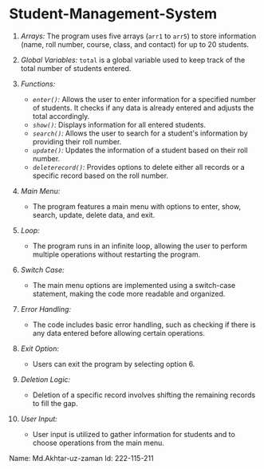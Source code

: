 # Student-Management-System

1. *Arrays:* The program uses five arrays (`arr1` to `arr5`) to store information (name, roll number, course, class, and contact) for up to 20 students.

2. *Global Variables:* `total` is a global variable used to keep track of the total number of students entered.

3. *Functions:*
   - *`enter()`:* Allows the user to enter information for a specified number of students. It checks if any data is already entered and adjusts the total accordingly.
   - *`show()`:* Displays information for all entered students.
   - *`search()`:* Allows the user to search for a student's information by providing their roll number.
   - *`update()`:* Updates the information of a student based on their roll number.
   - *`deleterecord()`:* Provides options to delete either all records or a specific record based on the roll number.

4. *Main Menu:*
   - The program features a main menu with options to enter, show, search, update, delete data, and exit.

5. *Loop:*
   - The program runs in an infinite loop, allowing the user to perform multiple operations without restarting the program.

6. *Switch Case:*
   - The main menu options are implemented using a switch-case statement, making the code more readable and organized.

7. *Error Handling:*
   - The code includes basic error handling, such as checking if there is any data entered before allowing certain operations.

8. *Exit Option:*
   - Users can exit the program by selecting option 6.

9. *Deletion Logic:*
   - Deletion of a specific record involves shifting the remaining records to fill the gap.

10. *User Input:*
    - User input is utilized to gather information for students and to choose operations from the main menu.

Name: Md.Akhtar-uz-zaman
Id: 222-115-211
